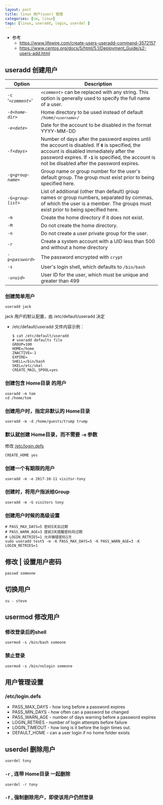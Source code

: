 ```yaml
---
layout: post
title: linux 用户(user) 管理
categories: [cm, linux]
tags: [linux, useradd, login, userdel ]
---
```


* 参考
  * <https://www.lifewire.com/create-users-useradd-command-3572157>
  * <https://www.centos.org/docs/5/html/5.1/Deployment_Guide/s2-users-add.html>








## useradd 创建用户

<table>
  <colgroup>
    <col>
    <col>
  </colgroup>
  <thead>
    <tr>
      <th>
      Option
    </th>
      <th>
      Description
    </th>
    </tr>
  </thead>
  <tbody>
    <tr>
      <td>
      <code>-c</code> '<em><code>&lt;comment&gt;</code></em>'
    </td>
      <td>
      <em><code>&lt;comment&gt;</code></em> can be replaced with any string. This option is generally used to specify the full name of a user.
    </td>
    </tr>
    <tr>
      <td>
      <code>-d</code><em><code>&lt;home-dir&gt;</code></em>
    </td>
      <td>
      Home directory to be used instead of default <code class="filename">/home/<em><code>&lt;username&gt;</code></em>/</code>
    </td>
    </tr>
    <tr>
      <td>
      <code>-e</code><em><code>&lt;date&gt;</code></em>
    </td>
      <td>
      Date for the account to be disabled in the format YYYY-MM-DD
    </td>
    </tr>
    <tr>
      <td>
      <code>-f</code><em><code>&lt;days&gt;</code></em>
    </td>
      <td>
      Number of days after the password expires until the account is disabled. If <strong class="userinput"><code>0</code></strong> is specified, the account is disabled immediately after the password expires. If <strong class="userinput"><code>-1</code></strong> is specified, the account is not be disabled after the password expires.
    </td>
    </tr>
    <tr>
      <td>
      <code>-g</code><em><code>&lt;group-name&gt;</code></em>
    </td>
      <td>
      Group name or group number for the user's default group. The group must exist prior to being specified here.
    </td>
    </tr>
    <tr>
      <td>
      <code>-G</code><em><code>&lt;group-list&gt;</code></em>
    </td>
      <td>
      List of additional (other than default) group names or group numbers, separated by commas, of which the user is a member. The groups must exist prior to being specified here.
    </td>
    </tr>
    <tr>
      <td>
      <code>-m</code>
    </td>
      <td>
      Create the home directory if it does not exist.
    </td>
    </tr>
    <tr>
      <td>
      <code>-M</code>
    </td>
      <td>
      Do not create the home directory.
    </td>
    </tr>
    <tr>
      <td>
      <code>-n</code>
    </td>
      <td>
      Do not create a user private group for the user.
    </td>
    </tr>
    <tr>
      <td>
      <code>-r</code>
    </td>
      <td>
      Create a system account with a UID less than 500 and without a home directory
    </td>
    </tr>
    <tr>
      <td>
      <code>-p</code><em><code>&lt;password&gt;</code></em>
    </td>
      <td>
      The password encrypted with <code class="command">crypt</code>
    </td>
    </tr>
    <tr>
      <td>
      <code>-s</code>
    </td>
      <td>
      User's login shell, which defaults to <code class="filename">/bin/bash</code>
    </td>
    </tr>
    <tr>
      <td>
      <code>-u</code><em><code>&lt;uid&gt;</code></em>
    </td>
      <td>
      User ID for the user, which must be unique and greater than 499
    </td>
    </tr>
  </tbody>
</table>

### 创建简单用户

~~~ shell
useradd jack
~~~

jack 用户的默认配置，由 /etc/default/useradd 决定

* /etc/default/useradd 文件内容示例：
    ~~~
    $ cat /etc/default/useradd
    # useradd defaults file
    GROUP=100
    HOME=/home
    INACTIVE=-1
    EXPIRE=
    SHELL=/bin/bash
    SKEL=/etc/skel
    CREATE_MAIL_SPOOL=yes
    ~~~


### 创建包含 Home目录 的用户

~~~ shell
useradd -m tom
cd /home/tom
~~~

### 创建用户时，指定非默认的 Home目录

~~~ shell
useradd -m -d /home/guests/trump trump
~~~

### 默认就创建 Home目录，而不需要 `-m` 参数

修改 [/etc/login.defs](#login-defs)

~~~
CREATE_HOME yes
~~~

### 创建一个有期限的用户

~~~ shell
useradd -m -e 2017-10-11 visitor-tony
~~~

### 创建时，将用户指派给Group

~~~ shell
useradd -m -G visitors tony
~~~

### 创建用户时候的高级设置

~~~ shell
# PASS_MAX_DAYS=5 密码5天后过期
# PASS_WARN_AGE=3 提前3天提醒密码将过期
# LOGIN_RETRIES=1 允许输错密码1次
sudo useradd test5 -m -K PASS_MAX_DAYS=5 -K PASS_WARN_AGE=3 -K LOGIN_RETRIES=1
~~~



## 修改 | 设置用户密码

~~~ shell
passwd someone
~~~




## 切换用户

~~~ shell
su - steve
~~~




## usermod 修改用户

### 修改登录后的shell

~~~ shell
usermod -s /bin/bash someone
~~~

### 禁止登录

~~~ shell
usermod -s /bin/nologin someone
~~~









## 用户管理设置


### /etc/login.defs

<a name="login-defs"></a>

* PASS_MAX_DAYS - how long before a password expires 
* PASS_MIN_DAYS - how often can a password be changed
* PASS_WARN_AGE - number of days warning before a password expires
* LOGIN_RETRIES - number of login attempts before failure
* LOGIN_TIMEOUT - how long is it before the login times out.
* DEFAULT_HOME - can a user login if no home folder exists




## userdel 删除用户

~~~
userdel tony
~~~

### `-r` , 连带 Home目录 一起删除

~~~
userdel -r tony
~~~


### `-f` , 强制删除用户，即使该用户仍然登录































